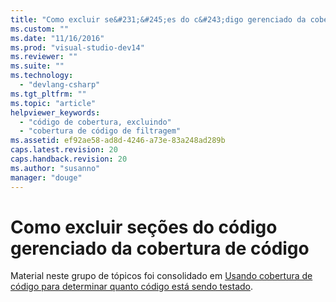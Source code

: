 ```yaml
---
title: "Como excluir se&#231;&#245;es do c&#243;digo gerenciado da cobertura de c&#243;digo | Microsoft Docs"
ms.custom: ""
ms.date: "11/16/2016"
ms.prod: "visual-studio-dev14"
ms.reviewer: ""
ms.suite: ""
ms.technology: 
  - "devlang-csharp"
ms.tgt_pltfrm: ""
ms.topic: "article"
helpviewer_keywords: 
  - "código de cobertura, excluindo"
  - "cobertura de código de filtragem"
ms.assetid: ef92ae58-ad8d-4246-a73e-83a248ad289b
caps.latest.revision: 20
caps.handback.revision: 20
ms.author: "susanno"
manager: "douge"
---
```

# Como excluir se&#231;&#245;es do c&#243;digo gerenciado da cobertura de c&#243;digo
Material neste grupo de tópicos foi consolidado em [Usando cobertura de código para determinar quanto código está sendo testado](../test/using-code-coverage-to-determine-how-much-code-is-being-tested.md).